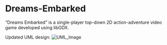 # Dreams-Embarked
“Dreams Embarked” is a single-player top-down 2D action-adventure video game developed using libGDX.

Updated UML design:
![UML_Image](https://github.com/MatFit/Dreams-Embarked/assets/98432375/9795d11d-5fbd-4dc1-bec3-68da03137fae)
